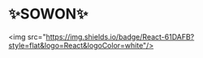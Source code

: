  
<h1>✨SOWON✨</h1>

<img src="https://img.shields.io/badge/React-61DAFB?style=flat&logo=React&logoColor=white"/>

